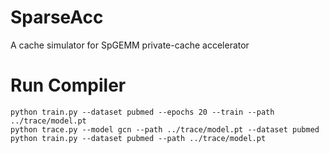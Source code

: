 # SparseAcc
A cache simulator for SpGEMM private-cache accelerator

# Run Compiler

```
python train.py --dataset pubmed --epochs 20 --train --path ../trace/model.pt
python trace.py --model gcn --path ../trace/model.pt --dataset pubmed
python train.py --dataset pubmed --path ../trace/model.pt
```


